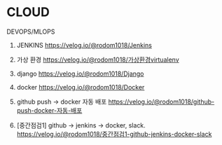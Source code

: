 # CLOUD
DEVOPS/MLOPS

1. JENKINS
https://velog.io/@rodom1018/Jenkins

2. 가상 환경
https://velog.io/@rodom1018/가상환경virtualenv

3. django
https://velog.io/@rodom1018/Django

4. docker
https://velog.io/@rodom1018/Docker

5. github push -> docker 자동 배포
https://velog.io/@rodom1018/github-push-docker-자동-배포

6. [중간점검1] github -> jenkins -> docker, slack.
https://velog.io/@rodom1018/중간점검1-github-jenkins-docker-slack
